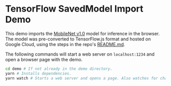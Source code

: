 # TensorFlow SavedModel Import Demo

This demo imports the
[MobileNet v1.0](https://github.com/tensorflow/models/blob/master/research/slim/nets/mobilenet_v1.md)
model for inference in the browser. The model was pre-converted to TensorFlow.js
format and hosted on Google Cloud, using the steps in
the repo's [README.md](../README.md).

The following commands will start a web server on `localhost:1234` and open
a browser page with the demo.

```bash
cd demo # If not already in the demo directory.
yarn # Installs dependencies.
yarn watch # Starts a web server and opens a page. Also watches for changes.
```
